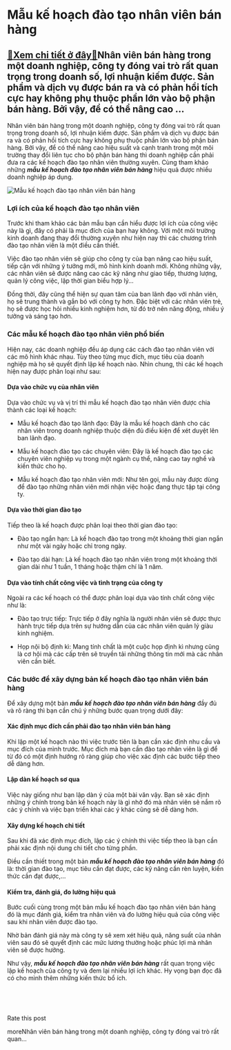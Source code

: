 Mẫu kế hoạch đào tạo nhân viên bán hàng
=======================================

[:gift:Xem chi tiết ở đây:gift:](https://hddtvn.com/mau-ke-hoach-dao-tao-nhan-vien-ban-hang/)Nhân viên bán hàng trong một doanh nghiệp, công ty đóng vai trò rất quan trọng trong doanh số, lợi nhuận kiếm được. Sản phẩm và dịch vụ được bán ra và có phản hồi tích cực hay không phụ thuộc phần lớn vào bộ phận bán hàng. Bởi vậy, để có thể nâng cao …
------------------------------------------------------------------------------------------------------------------------------------------------------------------------------------------------------------------------------------------------------------

Nhân viên bán hàng trong một doanh nghiệp, công ty đóng vai trò rất quan trọng trong doanh số, lợi nhuận kiếm được. Sản phẩm và dịch vụ được bán ra và có phản hồi tích cực hay không phụ thuộc phần lớn vào bộ phận bán hàng. Bởi vậy, để có thể nâng cao hiệu suất và cạnh tranh trong một môi trường thay đổi liên tục cho bộ phận bán hàng thì doanh nghiệp cần phải đưa ra các kế hoạch đào tạo nhân viên thường xuyên. Cùng tham khảo những ***mẫu kế hoạch đào tạo nhân viên bán hàng*** hiệu quả được nhiều doanh nghiệp áp dụng.


![Mẫu kế hoạch đào tạo nhân viên bán hàng](https://hddtvn.com/wp-content/uploads/2021/01/car-dealer-talking-client_23-2148130133.jpg)


### Lợi ích của kế hoạch đào tạo nhân viên


Trước khi tham khảo các bản mẫu bạn cần hiểu được lợi ích của công việc này là gì, đây có phải là mục đích của bạn hay không. Với một môi trường kinh doanh đang thay đổi thường xuyên như hiện nay thì các chương trình đào tạo nhân viên là một điều cần thiết.


Việc đào tạo nhân viên sẽ giúp cho công ty của bạn nâng cao hiệu suất, tiếp cận với những ý tưởng mới, mô hình kinh doanh mới. Không những vậy, các nhân viên sẽ được nâng cao các kỹ năng như giao tiếp, thương lượng, quản lý công việc, lập thời gian biểu hợp lý…


Đồng thời, đây cũng thể hiện sự quan tâm của ban lãnh đạo với nhân viên, họ sẽ trung thành và gắn bó với công ty hơn. Đặc biệt với các nhân viên trẻ, họ sẽ được học hỏi nhiều kinh nghiệm hơn, từ đó trở nên năng động, nhiều ý tưởng và sáng tạo hơn.


### Các mẫu kế hoạch đào tạo nhân viên phổ biến


Hiện nay, các doanh nghiệp đều áp dụng các cách đào tạo nhân viên với các mô hình khác nhau. Tùy theo từng mục đích, mục tiêu của doanh nghiệp mà họ sẽ quyết định lập kế hoạch nào. Nhìn chung, thì các kế hoạch hiện nay được phân loại như sau:


#### Dựa vào chức vụ của nhân viên


Dựa vào chức vụ và vị trí thì mẫu kế hoạch đào tạo nhân viên được chia thành các loại kế hoạch:




* Mẫu kế hoạch đào tạo lãnh đạo: Đây là mẫu kế hoạch dành cho các nhân viên trong doanh nghiệp thuộc diện đủ điều kiện để xét duyệt lên ban lãnh đạo.

* Mẫu kế hoạch đào tạo các chuyên viên: Đây là kế hoạch đào tạo các chuyên viên nghiệp vụ trong một ngành cụ thể, nâng cao tay nghề và kiến thức cho họ.

* Mẫu kế hoạch đào tạo nhân viên mới: Như tên gọi, mẫu này được dùng để đào tạo những nhân viên mới nhận việc hoặc đang thực tập tại công ty.



#### Dựa vào thời gian đào tạo


Tiếp theo là kế hoạch được phân loại theo thời gian đào tạo:




* Đào tạo ngắn hạn: Là kế hoạch đào tạo trong một khoảng thời gian ngắn như một vài ngày hoặc chỉ trong ngày.

* Đào tạo dài hạn: Là kế hoạch đào tạo nhân viên trong một khoảng thời gian dài như 1 tuần, 1 tháng hoặc thậm chí là 1 năm.



#### Dựa vào tính chất công việc và tình trạng của công ty


Ngoài ra các kế hoạch có thể được phân loại dựa vào tính chất công việc như là:




* Đào tạo trực tiếp: Trực tiếp ở đây nghĩa là người nhân viên sẽ được thực hành trực tiếp dựa trên sự hướng dẫn của các nhân viên quản lý giàu kinh nghiệm.

* Họp nội bộ định kì: Mang tính chất là một cuộc họp định kì nhưng cũng là cơ hội mà các cấp trên sẽ truyền tải những thông tin mới mà các nhân viên cần biết.



### Các bước để xây dựng bản kế hoạch đào tạo nhân viên bán hàng


Để xây dựng một bản ***mẫu*** ***kế hoạch đào tạo nhân viên bán hàng*** đầy đủ và rõ ràng thì bạn cần chú ý những bước quan trọng dưới đây:


#### Xác định mục đích cần phải đào tạo nhân viên bán hàng


Khi lập một kế hoạch nào thì việc trước tiên là bạn cần xác định nhu cầu và mục đích của mình trước. Mục đích mà bạn cần đào tạo nhân viên là gì để từ đó có một định hướng rõ ràng giúp cho việc xác định các bước tiếp theo dễ dàng hơn.


#### Lập dàn kế hoạch sơ qua


Việc này giống như bạn lập dàn ý của một bài văn vậy. Bạn sẽ xác định những ý chính trong bản kế hoạch này là gì nhờ đó mà nhân viên sẽ nắm rõ các ý chính và việc bạn triển khai các ý khác cũng sẽ dễ dàng hơn.


#### Xây dựng kế hoạch chi tiết


Sau khi đã xác định mục đích, lập các ý chính thì việc tiếp theo là bạn cần phải xác định nội dung chi tiết cho từng phần.


Điều cần thiết trong một bản ***mẫu kế hoạch đào tạo nhân viên bán hàng*** đó là: thời gian đào tạo, mục tiêu cần đạt được, các kỹ năng cần rèn luyện, kiến thức cần đạt được,…


#### Kiểm tra, đánh giá, đo lường hiệu quả


Bước cuối cùng trong một bản mẫu kế hoạch đào tạo nhân viên bán hàng đó là mục đánh giá, kiểm tra nhân viên và đo lường hiệu quả của công việc sau khi nhân viên được đào tạo.


Nhờ bản đánh giá này mà công ty sẽ xem xét hiệu quả, năng suất của nhân viên sau đó sẽ quyết định các mức lương thưởng hoặc phúc lợi mà nhân viên sẽ được hưởng.


Như vậy, ***mẫu kế hoạch đào tạo nhân viên bán hàng*** rất quan trọng việc lập kế hoạch của công ty và đem lại nhiều lợi ích khác. Hy vọng bạn đọc đã có cho mình thêm những kiến thức bổ ích.


 


 








































Rate this post


moreNhân viên bán hàng trong một doanh nghiệp, công ty đóng vai trò rất quan…

